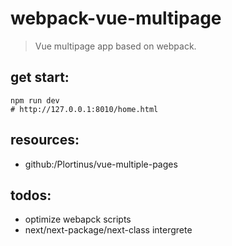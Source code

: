 # webpack-vue-multipage
> Vue multipage app based on webpack.

## get start:
```shell
npm run dev 
# http://127.0.0.1:8010/home.html
```

## resources:
+ github:/Plortinus/vue-multiple-pages

## todos:
+ optimize webapck scripts
+ next/next-package/next-class intergrete

